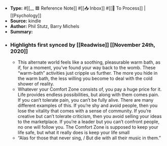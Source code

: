 - **Type:** #[[__ 🟦  Reference Note]] #[[📥 Inbox]] #[[📝 To Process]] | [[Psychology]]
- **Source:**  kindle
- **Author:** Phil Stutz, Barry Michels
- **Summary:**
- ### Highlights first synced by [[Readwise]] [[November 24th, 2020]]
    - This alternate world feels like a soothing, pleasurable warm bath, as if, for a moment, you’ve found your way back to the womb. These “warm-bath” activities just cripple us further. The more you hide in the warm bath, the less willing you become to deal with the cold shower of reality. 
    - Whatever your Comfort Zone consists of, you pay a huge price for it. Life provides endless possibilities, but along with them comes pain. If you can’t tolerate pain, you can’t be fully alive. There are many different examples of this. If you’re shy and avoid people, then you lose the vitality that comes with a sense of community. If you’re creative but can’t tolerate criticism, then you avoid selling your ideas to the marketplace. If you’re a leader but you can’t confront people, no one will follow you. The Comfort Zone is supposed to keep your life safe, but what it really does is keep your life small 
    - “Alas for those that never sing, / But die with all their music in them.” 
